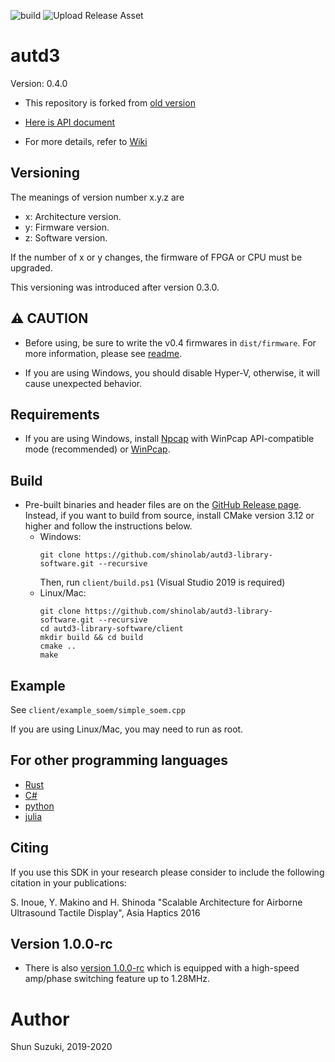 ![build](https://github.com/shinolab/autd3-library-software/workflows/build/badge.svg)
![Upload Release Asset](https://github.com/shinolab/autd3-library-software/workflows/Upload%20Release%20Asset/badge.svg)

# autd3 #

Version: 0.4.0

* This repository is forked from [old version](https://github.com/shinolab/autd)

* [Here is API document](https://shinolab.github.io/autd3-library-software/index.html)

* For more details, refer to [Wiki](https://github.com/shinolab/autd3-library-software/wiki)

## Versioning ##

The meanings of version number x.y.z are
* x: Architecture version.
* y: Firmware version.
* z: Software version.

If the number of x or y changes, the firmware of FPGA or CPU must be upgraded.

This versioning was introduced after version 0.3.0.

## ⚠ CAUTION ##

* Before using, be sure to write the v0.4 firmwares in `dist/firmware`. For more information, please see [readme](/dist/firmware/Readme.md).

* If you are using Windows, you should disable Hyper-V, otherwise, it will cause unexpected behavior.

## Requirements

* If you are using Windows, install [Npcap](https://nmap.org/npcap/) with WinPcap API-compatible mode (recommended) or [WinPcap](https://www.winpcap.org/).

## Build ##

* Pre-built binaries and header files are on the [GitHub Release page](https://github.com/shinolab/autd3-library-software/releases). Instead, if you want to build from source, install CMake version 3.12 or higher and follow the instructions below.
    * Windows:
        ```
        git clone https://github.com/shinolab/autd3-library-software.git --recursive 
        ```
        Then,  run `client/build.ps1` (Visual Studio 2019 is required)
    * Linux/Mac: 
        ```
        git clone https://github.com/shinolab/autd3-library-software.git --recursive
        cd autd3-library-software/client
        mkdir build && cd build
        cmake ..
        make
        ```

## Example

See `client/example_soem/simple_soem.cpp`

If you are using Linux/Mac, you may need to run as root.

## For other programming languages ##

* [Rust](https://github.com/shinolab/ruautd)
* [C#](https://github.com/shinolab/autd3sharp)
* [python](https://github.com/shinolab/pyautd)
* [julia](https://github.com/shinolab/AUTD3.jl)

## Citing

If you use this SDK in your research please consider to include the following citation in your publications:

S. Inoue, Y. Makino and H. Shinoda "Scalable Architecture for Airborne Ultrasound Tactile Display", Asia Haptics 2016

## Version 1.0.0-rc

* There is also [version 1.0.0-rc](https://github.com/shinolab/autd3.1) which is equipped with a high-speed amp/phase switching feature up to 1.28MHz.

# Author #

Shun Suzuki, 2019-2020
